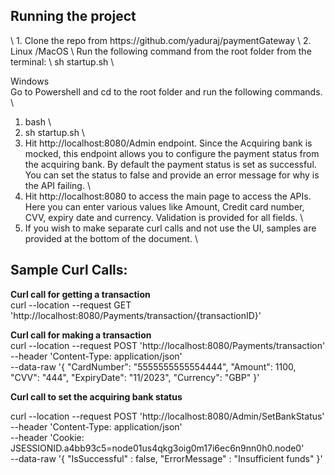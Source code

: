 <h2>Running the project</h2> \
1. Clone the repo from https://github.com/yaduraj/paymentGateway \
2. Linux /MacOS \
   Run the following command from the root folder from the terminal: \
   sh startup.sh \

   Windows \
   Go to Powershell and cd to the root folder and run the following commands. \
   1. bash \
   2. sh startup.sh \
3. Hit http://localhost:8080/Admin endpoint. Since the Acquiring bank is mocked, this endpoint allows you to configure the payment status from the acquiring bank. By default the payment status is set as successful. \
   You can set the status to false and provide an error message for why is the API failing. \
4. Hit http://localhost:8080 to access the main page to access the APIs. \
   Here you can enter various values like Amount, Credit card number, CVV, expiry date and currency. Validation is provided for all fields. \
5. If you wish to make separate curl calls and not use the UI, samples are provided at the bottom of the document. \


<h2>Sample Curl Calls: </h2>

**Curl call for getting a transaction** \
curl --location --request GET 'http://localhost:8080/Payments/transaction/{transactionID}'



**Curl call for making a transaction** \
curl --location --request POST 'http://localhost:8080/Payments/transaction' \
--header 'Content-Type: application/json' \
--data-raw '{
    "CardNumber": "5555555555554444",
    "Amount": 1100,
    "CVV": "444",
    "ExpiryDate": "11/2023",
    "Currency": "GBP"
}'

**Curl call to set the acquiring bank status**

curl --location --request POST 'http://localhost:8080/Admin/SetBankStatus' \
--header 'Content-Type: application/json' \
--header 'Cookie: JSESSIONID.a4bb93c5=node01us4qkg3oig0m17i6ec6n9nn0h0.node0' \
--data-raw '{
    "IsSuccessful" : false,
    "ErrorMessage" : "Insufficient funds"
}'


